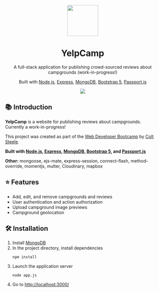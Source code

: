 <!-- LOGO -->
<div align="center">
  <img src="https://emojipedia-us.s3.dualstack.us-west-1.amazonaws.com/thumbs/120/facebook/230/camping_1f3d5.png" width="100">
</div>

<!-- TITLE -->
<h1 align="center">
  YelpCamp
</h1>

<!-- DESCRIPTION -->
<p align="center">
  A full-stack application for publishing crowd-sourced reviews about campgrounds (work-in-progress!)
</p>

<!-- TECH USAGES -->
<p align="center">
  Built with <a href="https://nodejs.org/en/">Node.js</a>,
  <a href="https://expressjs.com/">Express</a>,
  <a href="https://www.mongodb.com/">MongoDB</a>,
  <a href="https://v5.getbootstrap.com/">Bootstrap 5</a>,
  <a href="http://www.passportjs.org/">Passport.js</a>
</p>

<!-- SCREENSHOT -->
<div align="center">
  <img src="https://i.imgur.com/IenUj69.png">
</div>

<!-- INTRODUCTION -->
## 📚 Introduction
<b>YelpCamp</b> is a website for publishing reviews about campgrounds. Currently a work-in-progress!

This project was created as part of the <a href="https://www.udemy.com/course/the-web-developer-bootcamp/">Web Developer Bootcamp</a> by <a href="https://github.com/Colt">Colt Steele</a>.

<b>
  Built with
  <a href="https://nodejs.org/en/">Node.js</a>,
  <a href="https://expressjs.com/">Express</a>,
  <a href="https://www.mongodb.com/">MongoDB</a>,
  <a href="https://v5.getbootstrap.com/">Bootstrap 5</a>, and
  <a href="http://www.passportjs.org/">Passport.js</a>
</b>

<b>Other:</b> mongoose, ejs-mate, express-session, connect-flash, method-override, momentjs, multer, Cloudinary, mapbox

<!-- FEATURES -->
## ⭐ Features
* Add, edit, and remove campgrounds and reviews
* User authentication and action authorization
* Upload campground image previews
* Campground geolocation

<!-- INSTALLATION -->
## 🛠 Installation
1. Install <a href="https://www.mongodb.com/">MongoDB</a>
2. In the project directory, install dependencies
   ```
   npm install
   ```
3. Launch the application server
   ```
   node app.js
   ```
4. Go to <a href="http://localhost:3000/">http://localhost:3000/</a>